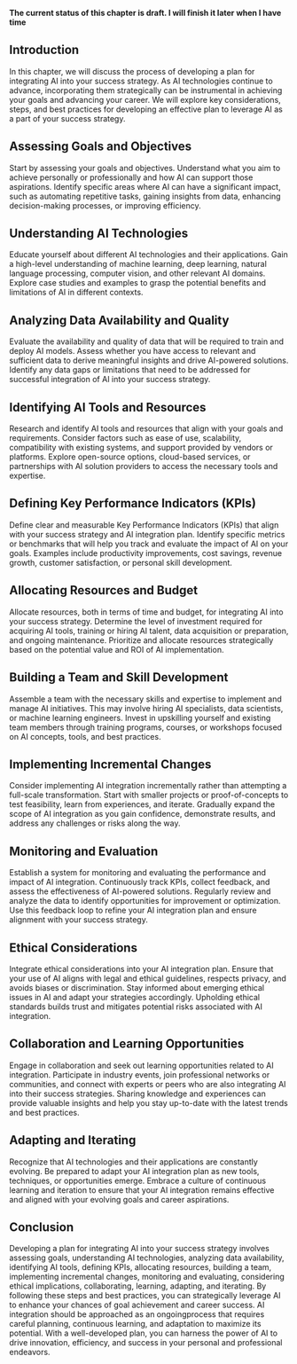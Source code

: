 **The current status of this chapter is draft. I will finish it later when I have time**

Introduction
------------

In this chapter, we will discuss the process of developing a plan for integrating AI into your success strategy. As AI technologies continue to advance, incorporating them strategically can be instrumental in achieving your goals and advancing your career. We will explore key considerations, steps, and best practices for developing an effective plan to leverage AI as a part of your success strategy.

Assessing Goals and Objectives
------------------------------

Start by assessing your goals and objectives. Understand what you aim to achieve personally or professionally and how AI can support those aspirations. Identify specific areas where AI can have a significant impact, such as automating repetitive tasks, gaining insights from data, enhancing decision-making processes, or improving efficiency.

Understanding AI Technologies
-----------------------------

Educate yourself about different AI technologies and their applications. Gain a high-level understanding of machine learning, deep learning, natural language processing, computer vision, and other relevant AI domains. Explore case studies and examples to grasp the potential benefits and limitations of AI in different contexts.

Analyzing Data Availability and Quality
---------------------------------------

Evaluate the availability and quality of data that will be required to train and deploy AI models. Assess whether you have access to relevant and sufficient data to derive meaningful insights and drive AI-powered solutions. Identify any data gaps or limitations that need to be addressed for successful integration of AI into your success strategy.

Identifying AI Tools and Resources
----------------------------------

Research and identify AI tools and resources that align with your goals and requirements. Consider factors such as ease of use, scalability, compatibility with existing systems, and support provided by vendors or platforms. Explore open-source options, cloud-based services, or partnerships with AI solution providers to access the necessary tools and expertise.

Defining Key Performance Indicators (KPIs)
------------------------------------------

Define clear and measurable Key Performance Indicators (KPIs) that align with your success strategy and AI integration plan. Identify specific metrics or benchmarks that will help you track and evaluate the impact of AI on your goals. Examples include productivity improvements, cost savings, revenue growth, customer satisfaction, or personal skill development.

Allocating Resources and Budget
-------------------------------

Allocate resources, both in terms of time and budget, for integrating AI into your success strategy. Determine the level of investment required for acquiring AI tools, training or hiring AI talent, data acquisition or preparation, and ongoing maintenance. Prioritize and allocate resources strategically based on the potential value and ROI of AI implementation.

Building a Team and Skill Development
-------------------------------------

Assemble a team with the necessary skills and expertise to implement and manage AI initiatives. This may involve hiring AI specialists, data scientists, or machine learning engineers. Invest in upskilling yourself and existing team members through training programs, courses, or workshops focused on AI concepts, tools, and best practices.

Implementing Incremental Changes
--------------------------------

Consider implementing AI integration incrementally rather than attempting a full-scale transformation. Start with smaller projects or proof-of-concepts to test feasibility, learn from experiences, and iterate. Gradually expand the scope of AI integration as you gain confidence, demonstrate results, and address any challenges or risks along the way.

Monitoring and Evaluation
-------------------------

Establish a system for monitoring and evaluating the performance and impact of AI integration. Continuously track KPIs, collect feedback, and assess the effectiveness of AI-powered solutions. Regularly review and analyze the data to identify opportunities for improvement or optimization. Use this feedback loop to refine your AI integration plan and ensure alignment with your success strategy.

Ethical Considerations
----------------------

Integrate ethical considerations into your AI integration plan. Ensure that your use of AI aligns with legal and ethical guidelines, respects privacy, and avoids biases or discrimination. Stay informed about emerging ethical issues in AI and adapt your strategies accordingly. Upholding ethical standards builds trust and mitigates potential risks associated with AI integration.

Collaboration and Learning Opportunities
----------------------------------------

Engage in collaboration and seek out learning opportunities related to AI integration. Participate in industry events, join professional networks or communities, and connect with experts or peers who are also integrating AI into their success strategies. Sharing knowledge and experiences can provide valuable insights and help you stay up-to-date with the latest trends and best practices.

Adapting and Iterating
----------------------

Recognize that AI technologies and their applications are constantly evolving. Be prepared to adapt your AI integration plan as new tools, techniques, or opportunities emerge. Embrace a culture of continuous learning and iteration to ensure that your AI integration remains effective and aligned with your evolving goals and career aspirations.

Conclusion
----------

Developing a plan for integrating AI into your success strategy involves assessing goals, understanding AI technologies, analyzing data availability, identifying AI tools, defining KPIs, allocating resources, building a team, implementing incremental changes, monitoring and evaluating, considering ethical implications, collaborating, learning, adapting, and iterating. By following these steps and best practices, you can strategically leverage AI to enhance your chances of goal achievement and career success. AI integration should be approached as an ongoingprocess that requires careful planning, continuous learning, and adaptation to maximize its potential. With a well-developed plan, you can harness the power of AI to drive innovation, efficiency, and success in your personal and professional endeavors.
